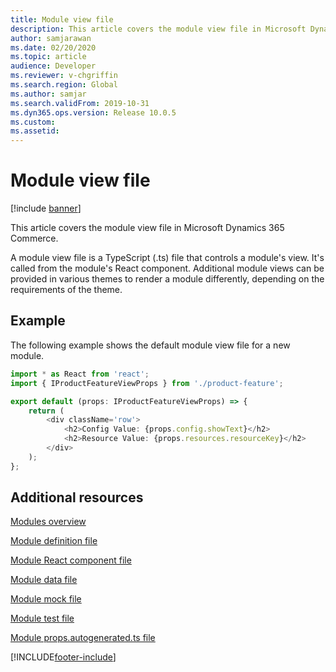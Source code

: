 ```yaml
---
title: Module view file
description: This article covers the module view file in Microsoft Dynamics 365 Commerce.
author: samjarawan
ms.date: 02/20/2020
ms.topic: article
audience: Developer
ms.reviewer: v-chgriffin
ms.search.region: Global
ms.author: samjar
ms.search.validFrom: 2019-10-31
ms.dyn365.ops.version: Release 10.0.5
ms.custom: 
ms.assetid: 
---
```


# Module view file

[!include [banner](../includes/banner.md)]

This article covers the module view file in Microsoft Dynamics 365 Commerce.

A module view file is a TypeScript (.ts) file that controls a module's view. It's called from the module's React component. Additional module views can be provided in various themes to render a module differently, depending on the requirements of the theme.

## Example 

The following example shows the default module view file for a new module.

```typescript
import * as React from 'react';
import { IProductFeatureViewProps } from './product-feature';

export default (props: IProductFeatureViewProps) => {
    return (
        <div className='row'>
            <h2>Config Value: {props.config.showText}</h2>
            <h2>Resource Value: {props.resources.resourceKey}</h2>
        </div>
    );
};
```

## Additional resources

[Modules overview](modules-overview.md)

[Module definition file](module-definition-file.md)

[Module React component file](module-react-file.md)

[Module data file](module-data-file.md)

[Module mock file](module-mock-file.md)

[Module test file](module-test-file.md)

[Module props.autogenerated.ts file](module-props-autogenerated-ts-file.md)


[!INCLUDE[footer-include](../../includes/footer-banner.md)]
